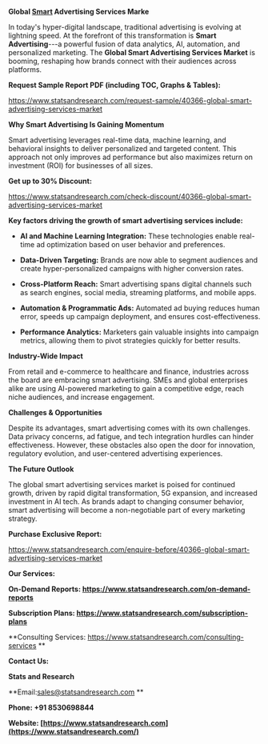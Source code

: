 **Global
[Smart](https://www.statsandresearch.com/report/40366-global-smart-advertising-services-market)
Advertising Services Marke**

In today\'s hyper-digital landscape, traditional advertising is evolving
at lightning speed. At the forefront of this transformation is **Smart
Advertising**---a powerful fusion of data analytics, AI, automation, and
personalized marketing. The **Global Smart Advertising Services Market**
is booming, reshaping how brands connect with their audiences across
platforms.

**Request Sample Report PDF (including TOC, Graphs & Tables):**

<https://www.statsandresearch.com/request-sample/40366-global-smart-advertising-services-market>

**Why Smart Advertising Is Gaining Momentum**

Smart advertising leverages real-time data, machine learning, and
behavioral insights to deliver personalized and targeted content. This
approach not only improves ad performance but also maximizes return on
investment (ROI) for businesses of all sizes.

**Get up to 30% Discount:**

<https://www.statsandresearch.com/check-discount/40366-global-smart-advertising-services-market>

**Key factors driving the growth of smart advertising services
include:**

-   **AI and Machine Learning Integration:** These technologies enable
    real-time ad optimization based on user behavior and preferences.

-   **Data-Driven Targeting:** Brands are now able to segment audiences
    and create hyper-personalized campaigns with higher conversion
    rates.

-   **Cross-Platform Reach:** Smart advertising spans digital channels
    such as search engines, social media, streaming platforms, and
    mobile apps.

-   **Automation & Programmatic Ads:** Automated ad buying reduces human
    error, speeds up campaign deployment, and ensures
    cost-effectiveness.

-   **Performance Analytics:** Marketers gain valuable insights into
    campaign metrics, allowing them to pivot strategies quickly for
    better results.

**Industry-Wide Impact**

From retail and e-commerce to healthcare and finance, industries across
the board are embracing smart advertising. SMEs and global enterprises
alike are using AI-powered marketing to gain a competitive edge, reach
niche audiences, and increase engagement.

**Challenges & Opportunities**

Despite its advantages, smart advertising comes with its own challenges.
Data privacy concerns, ad fatigue, and tech integration hurdles can
hinder effectiveness. However, these obstacles also open the door for
innovation, regulatory evolution, and user-centered advertising
experiences.

**The Future Outlook**

The global smart advertising services market is poised for continued
growth, driven by rapid digital transformation, 5G expansion, and
increased investment in AI tech. As brands adapt to changing consumer
behavior, smart advertising will become a non-negotiable part of every
marketing strategy.

**Purchase Exclusive Report:**

<https://www.statsandresearch.com/enquire-before/40366-global-smart-advertising-services-market>

**Our Services:**

**On-Demand Reports:
<https://www.statsandresearch.com/on-demand-reports>**

**Subscription Plans:
<https://www.statsandresearch.com/subscription-plans>**

**Consulting Services:
<https://www.statsandresearch.com/consulting-services> **

**Contact Us:**

**Stats and Research**

**Email:sales@statsandresearch.com **

**Phone: +91 8530698844**

**Website:
[https://www.statsandresearch.com](https://www.statsandresearch.com/)**
